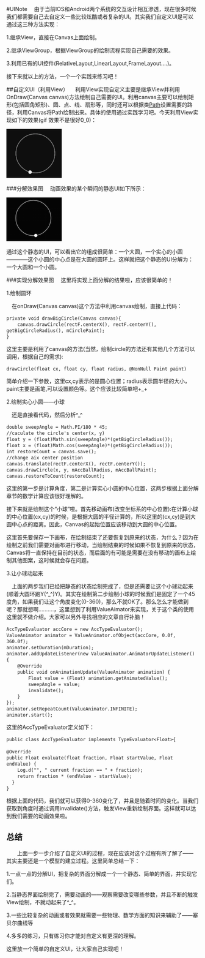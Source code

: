 #UINote
&emsp;由于当前IOS和Android两个系统的交互设计相互渗透，现在很多时候我们都需要自己去自定义一些比较炫酷或者复杂的UI。其实我们自定义UI是可以通过这三种方法实现：

1.继承View，直接在Canvas上面绘制。

2.继承ViewGroup，根据ViewGroup的绘制流程实现自己需要的效果。

3.利用已有的UI控件(RelativeLayout,LinearLayout,FrameLayout....)。

接下来就以上的方法，一个一个实践来练习吧！

##自定义UI（利用View）
&emsp;利用View实现自定义主要是继承View并利用OnDraw(Canvas canvas)方法绘制自己需要的UI。利用canvas主要可以绘制矩形(包括圆角矩形)、圆、点、线、扇形等，同时还可以根据类[Path](http://developer.android.com/reference/android/graphics/Path.html)设置需要的路径，利用Canvas将Path绘制出来。具体的使用通过实践学习吧。今天利用View实现如下的效果(gif 效果不是很好0_0)：
  
  ![alt tag](/Resource/jianshu.gif)
  
###分解效果图
&emsp;动画效果的某个瞬间的静态UI如下所示：
  
  ![alt tag](/Resource/static.png)
  
通过这个静态的UI，可以看出它的组成很简单：一个大圆，一个实心的小圆————这个小圆的中心点是在大圆的圆环上。这样就把这个静态的UI分解为：一个大圆和一个小圆。
  
###实现分解效果图
&emsp;这里将实现上面分解的结果啦，应该很简单的！

1.绘制圆环

&emsp;在onDraw(Canvas canvas)这个方法中利用canvas绘制，直接上代码：

    private void drawBigCircle(Canvas canvas){
        canvas.drawCircle(rectF.centerX(), rectF.centerY(), getBigCircleRadius(), mCirclePaint);
    }
    
这里主要是利用了canvas的方法(当然，绘制circle的方法还有其他几个方法可以调用，根据自己的需求):

    drawCircle(float cx, float cy, float radius, @NonNull Paint paint)
    
简单介绍一下参数，这里cx,cy表示的是圆心位置；radius表示圆半径的大小，paint主要是画笔,可以设置颜色等。这个应该比较简单吧+_+

2.绘制实心小圆——小球

&emsp;还是直接看代码，然后分析^_^

    double sweepAngle = Math.PI/180 * 45;
    //caculate the circle's center(x, y)
    float y = (float)Math.sin(sweepAngle)*(getBigCircleRadius());
    float x = (float)Math.cos(sweepAngle)*(getBigCircleRadius());
    int restoreCount = canvas.save();
    //change aix center position
    canvas.translate(rectF.centerX(), rectF.centerY());
    canvas.drawCircle(x, y, mAccBallRadius, mAccBallPaint);
    canvas.restoreToCount(restoreCount);

这里的第一步是计算角度，第二是计算实心小圆的中心位置，这两步根据上面分解章节的数学计算应该很好理解的。

接下来就是绘制这个“小球”啦。首先移动画布(改变坐标系的中心位置):在计算小球的中心位置(cx,cy)的时候，是根据大圆的半径计算的，所以这里的(cx,cy)是到大圆中心点的距离。因此，Canvas的起始位置应该移动到大圆的中心位置。

这里首先要保存一下画布，在绘制结束了还要恢复到原来的状态，为什么？因为在绘制之前我们需要对画布进行移动，当绘制结束的时候如果不恢复到原来的状态，Canvas将一直保持在目前的状态，而后面的有可能是需要在没有移动的画布上绘制其他图案，这时候就会存在问题。

3.让小球动起来

&emsp;上面的两步我们已经把静态的状态绘制完成了，但是还需要让这个小球动起来(顺着大圆环跑Y(^_^)Y)。其实在绘制第二步绘制小球的时候我们是固定了一个45度角，如果我们让这个角度变化(0-360)，那么不就OK了。那么怎么才能做到呢？那就想啊..........，这里想到了利用ValueAimator来实现，关于这个类的使用这里就不做介绍。大家可以另外寻找相应的文章自行补脑！

    AccTypeEvaluator accCore = new AccTypeEvaluator();
    ValueAnimator animator = ValueAnimator.ofObject(accCore, 0.0f, 360.0f);
    animator.setDuration(mDuration);
    animator.addUpdateListener(new ValueAnimator.AnimatorUpdateListener() {
        @Override
        public void onAnimationUpdate(ValueAnimator animation) {
            Float value = (Float) animation.getAnimatedValue();
            sweepAngle = value;
            invalidate();
        }
    });
    animator.setRepeatCount(ValueAnimator.INFINITE);
    animator.start();
  
这里的AccTypeEvaluator定义如下：

    public class AccTypeEvaluator implements TypeEvaluator<Float>{

    @Override
    public Float evaluate(float fraction, Float startValue, Float endValue) {
        Log.d("", " current fraction == " + fraction);
        return fraction * (endValue - startValue);
      }
    }
    
根据上面的代码，我们就可以获得0-360变化了，并且是随着时间的变化。当我们获取到角度时通过调用invalidate()方法，触发View重新绘制界面。这样就可以达到我们需要的动画效果啦。

## 总结
&emsp;&emsp;上面一步一步介绍了自定义UI的过程，现在应该对这个过程有所了解了——其实主要还是一个模型的建立过程。这里简单总结一下：

1.一点一点的分解UI，把复杂的界面分解成一个一个静态、简单的界面，并实现它们。

2.当静态界面绘制完了，需要动画的——观察需要改变哪些参数，并且不断的触发View绘制，不就动起来了^_^。

3.一些比较复杂的动画或者效果就需要一些物理、数学方面的知识来辅助了——塞贝尔曲线等

4.多多的练习，只有练习你才能对自定义有更深的理解。

这里放一个简单的自定义UI，让大家自己实现吧！

